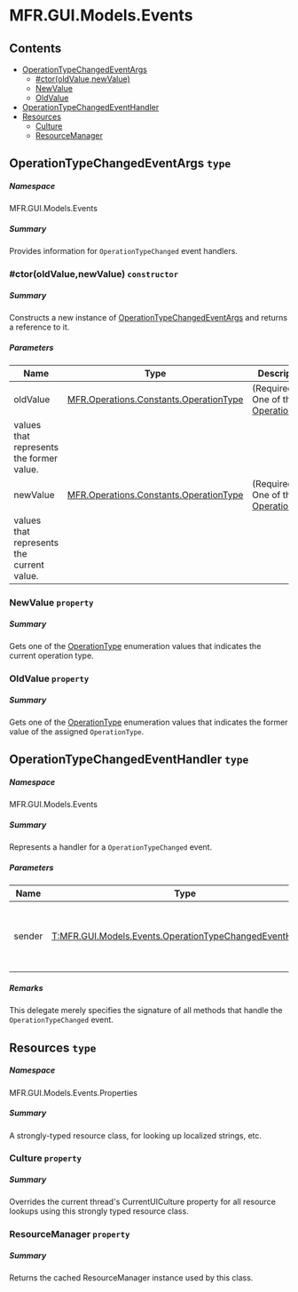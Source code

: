 <a name='assembly'></a>
# MFR.GUI.Models.Events

## Contents

- [OperationTypeChangedEventArgs](#T-MFR-GUI-Models-Events-OperationTypeChangedEventArgs 'MFR.GUI.Models.Events.OperationTypeChangedEventArgs')
  - [#ctor(oldValue,newValue)](#M-MFR-GUI-Models-Events-OperationTypeChangedEventArgs-#ctor-MFR-Operations-Constants-OperationType,MFR-Operations-Constants-OperationType- 'MFR.GUI.Models.Events.OperationTypeChangedEventArgs.#ctor(MFR.Operations.Constants.OperationType,MFR.Operations.Constants.OperationType)')
  - [NewValue](#P-MFR-GUI-Models-Events-OperationTypeChangedEventArgs-NewValue 'MFR.GUI.Models.Events.OperationTypeChangedEventArgs.NewValue')
  - [OldValue](#P-MFR-GUI-Models-Events-OperationTypeChangedEventArgs-OldValue 'MFR.GUI.Models.Events.OperationTypeChangedEventArgs.OldValue')
- [OperationTypeChangedEventHandler](#T-MFR-GUI-Models-Events-OperationTypeChangedEventHandler 'MFR.GUI.Models.Events.OperationTypeChangedEventHandler')
- [Resources](#T-MFR-GUI-Models-Events-Properties-Resources 'MFR.GUI.Models.Events.Properties.Resources')
  - [Culture](#P-MFR-GUI-Models-Events-Properties-Resources-Culture 'MFR.GUI.Models.Events.Properties.Resources.Culture')
  - [ResourceManager](#P-MFR-GUI-Models-Events-Properties-Resources-ResourceManager 'MFR.GUI.Models.Events.Properties.Resources.ResourceManager')

<a name='T-MFR-GUI-Models-Events-OperationTypeChangedEventArgs'></a>
## OperationTypeChangedEventArgs `type`

##### Namespace

MFR.GUI.Models.Events

##### Summary

Provides information for `OperationTypeChanged` event handlers.

<a name='M-MFR-GUI-Models-Events-OperationTypeChangedEventArgs-#ctor-MFR-Operations-Constants-OperationType,MFR-Operations-Constants-OperationType-'></a>
### #ctor(oldValue,newValue) `constructor`

##### Summary

Constructs a new instance of
[OperationTypeChangedEventArgs](#T-MFR-GUI-Models-Events-OperationTypeChangedEventArgs 'MFR.GUI.Models.Events.OperationTypeChangedEventArgs') and
returns a reference to it.

##### Parameters

| Name | Type | Description |
| ---- | ---- | ----------- |
| oldValue | [MFR.Operations.Constants.OperationType](#T-MFR-Operations-Constants-OperationType 'MFR.Operations.Constants.OperationType') | (Required.) One of the [OperationType](#T-MFR-Operations-Constants-OperationType 'MFR.Operations.Constants.OperationType')
values that represents the former value. |
| newValue | [MFR.Operations.Constants.OperationType](#T-MFR-Operations-Constants-OperationType 'MFR.Operations.Constants.OperationType') | (Required.) One of the [OperationType](#T-MFR-Operations-Constants-OperationType 'MFR.Operations.Constants.OperationType')
values that represents the current value. |

<a name='P-MFR-GUI-Models-Events-OperationTypeChangedEventArgs-NewValue'></a>
### NewValue `property`

##### Summary

Gets one of the [OperationType](#T-MFR-Operations-Constants-OperationType 'MFR.Operations.Constants.OperationType')
enumeration values that indicates the current operation type.

<a name='P-MFR-GUI-Models-Events-OperationTypeChangedEventArgs-OldValue'></a>
### OldValue `property`

##### Summary

Gets one of the [OperationType](#T-MFR-Operations-Constants-OperationType 'MFR.Operations.Constants.OperationType')
enumeration values that indicates the former value of the assigned
`OperationType`.

<a name='T-MFR-GUI-Models-Events-OperationTypeChangedEventHandler'></a>
## OperationTypeChangedEventHandler `type`

##### Namespace

MFR.GUI.Models.Events

##### Summary

Represents a handler for a `OperationTypeChanged` event.

##### Parameters

| Name | Type | Description |
| ---- | ---- | ----------- |
| sender | [T:MFR.GUI.Models.Events.OperationTypeChangedEventHandler](#T-T-MFR-GUI-Models-Events-OperationTypeChangedEventHandler 'T:MFR.GUI.Models.Events.OperationTypeChangedEventHandler') | Reference to the instance of the object that raised the event. |

##### Remarks

This delegate merely specifies the signature of all methods that handle the
`OperationTypeChanged` event.

<a name='T-MFR-GUI-Models-Events-Properties-Resources'></a>
## Resources `type`

##### Namespace

MFR.GUI.Models.Events.Properties

##### Summary

A strongly-typed resource class, for looking up localized strings, etc.

<a name='P-MFR-GUI-Models-Events-Properties-Resources-Culture'></a>
### Culture `property`

##### Summary

Overrides the current thread's CurrentUICulture property for all
  resource lookups using this strongly typed resource class.

<a name='P-MFR-GUI-Models-Events-Properties-Resources-ResourceManager'></a>
### ResourceManager `property`

##### Summary

Returns the cached ResourceManager instance used by this class.
